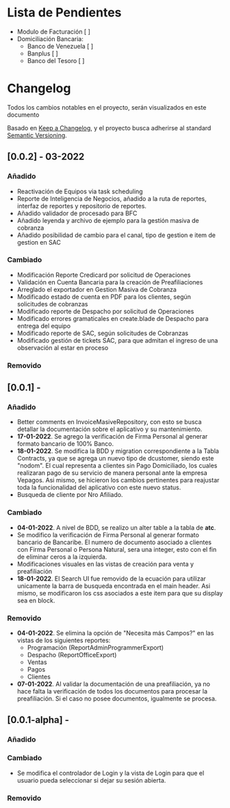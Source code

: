 # **Lista de Pendientes**

-   Modulo de Facturación [ ]
-   Domiciliación Bancaria:
    -   Banco de Venezuela [ ]
    -   Banplus [ ]
    -   Banco del Tesoro [ ]

# **Changelog**

Todos los cambios notables en el proyecto, serán visualizados en este documento

Basado en [Keep a Changelog](https://keepachangelog.com/en/1.0.0/),
y el proyecto busca adherirse al standard [Semantic Versioning](https://semver.org/spec/v2.0.0.html).

## **[0.0.2] - 03-2022**

### **Añadido**

-   Reactivación de Equipos via task scheduling
-   Reporte de Inteligencia de Negocios, añadido a la ruta de reportes, interfaz de reportes y repositorio de reportes.
-   Añadido validador de procesado para BFC
-   Añadido leyenda y archivo de ejemplo para la gestión masiva de cobranza
-   Añadido posibilidad de cambio para el canal, tipo de gestion e item de gestion en SAC

### **Cambiado**

-   Modificación Reporte Credicard por solicitud de Operaciones
-   Validación en Cuenta Bancaria para la creación de Preafiliaciones
-   Arreglado el exportador en Gestion Masiva de Cobranza
-   Modificado estado de cuenta en PDF para los clientes, según solicitudes de cobranzas
-   Modificado reporte de Despacho por solicitud de Operaciones
-   Modificado errores gramaticales en create.blade de Despacho para entrega del equipo
-   Modificado reporte de SAC, según solicitudes de Cobranzas
-   Modificado gestión de tickets SAC, para que admitan el ingreso de una observación al estar en proceso

### **Removido**

## **[0.0.1] -**

### **Añadido**

-   Better comments en InvoiceMasiveRepository, con esto se busca detallar la documentación sobre el aplicativo y su mantenimiento.
-   **17-01-2022**. Se agrego la verificación de Firma Personal al generar formato bancario de 100% Banco.
-   **18-01-2022**. Se modifica la BDD y migration correspondiente a la Tabla Contracts, ya que se agrega un nuevo tipo de dcustomer, siendo este "nodom". El cual representa a clientes sin Pago Domiciliado, los cuales realizaran pago de su servicio de manera personal ante la empresa Vepagos. Asi mismo, se hicieron los cambios pertinentes para reajustar toda la funcionalidad del aplicativo con este nuevo status.
-   Busqueda de cliente por Nro Afiliado.

### **Cambiado**

-   **04-01-2022**. A nivel de BDD, se realizo un alter table a la tabla de **atc**.
-   Se modifico la verificación de Firma Personal al generar formato bancario de Bancaribe. El numero de documento asociado a clientes con Firma Personal o Persona Natural, sera una integer, esto con el fin de eliminar ceros a la izquierda.
-   Modificaciones visuales en las vistas de creación para venta y preafiliación
-   **18-01-2022**. El Search UI fue removido de la ecuación para utilizar unicamente la barra de busqueda encontrada en el main header. Asi mismo, se modificaron los css asociados a este item para que su display sea en block.

### **Removido**

-   **04-01-2022**. Se elimina la opción de "Necesita más Campos?" en las vistas de los siguientes reportes:
    -   Programación (ReportAdminProgrammerExport)
    -   Despacho (ReportOfficeExport)
    -   Ventas
    -   Pagos
    -   Clientes
-   **07-01-2022**. Al validar la documentación de una preafiliación, ya no hace falta la verificación de todos los documentos para procesar la preafiliación. Si el caso no posee documentos, igualmente se procesa.

## **[0.0.1-alpha] -**

### **Añadido**

### **Cambiado**

-   Se modifica el controlador de Login y la vista de Login para que el usuario pueda seleccionar si dejar su sesión abierta.

### **Removido**
